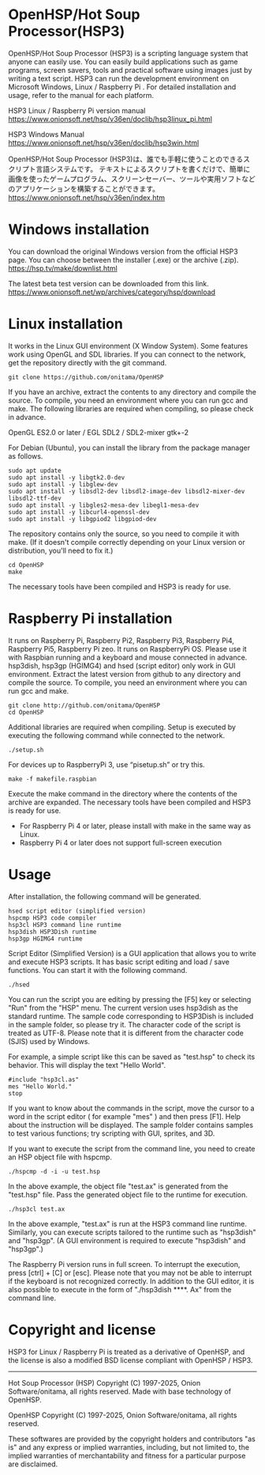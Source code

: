 # OpenHSP/Hot Soup Processor(HSP3)

OpenHSP/Hot Soup Processor (HSP3) is a scripting language system that anyone can easily use. You can easily build applications such as game programs, screen savers, tools and practical software using images just by writing a text script.
HSP3 can run the development environment on Microsoft Windows, Linux / Raspberry Pi . For detailed installation and usage, refer to the manual for each platform.

HSP3 Linux / Raspberry Pi version manual
https://www.onionsoft.net/hsp/v36en/doclib/hsp3linux_pi.html

HSP3 Windows Manual
https://www.onionsoft.net/hsp/v36en/doclib/hsp3win.html

OpenHSP/Hot Soup Processor  (HSP3)は、誰でも手軽に使うことのできるスクリプト言語システムです。 テキストによるスクリプトを書くだけで、簡単に画像を使ったゲームプログラム、スクリーンセーバー、ツールや実用ソフトなどのアプリケーションを構築することができます。
https://www.onionsoft.net/hsp/v36en/index.htm


# Windows installation

You can download the original Windows version from the official HSP3 page.
You can choose between the installer (.exe) or the archive (.zip).
https://hsp.tv/make/downlist.html

The latest beta test version can be downloaded from this link.
https://www.onionsoft.net/wp/archives/category/hsp/download


# Linux installation

It works in the Linux GUI environment (X Window System). Some features work using OpenGL and SDL libraries. If you can connect to the network, get the repository directly with the git command.

	git clone https://github.com/onitama/OpenHSP

If you have an archive, extract the contents to any directory and compile the source. To compile, you need an environment where you can run gcc and make. The following libraries are required when compiling, so please check in advance.

OpenGL ES2.0 or later / EGL
	SDL2 / SDL2-mixer
	gtk+-2

For Debian (Ubuntu), you can install the library from the package manager as follows.

	sudo apt update
	sudo apt install -y libgtk2.0-dev
	sudo apt install -y libglew-dev
	sudo apt install -y libsdl2-dev libsdl2-image-dev libsdl2-mixer-dev libsdl2-ttf-dev
	sudo apt install -y libgles2-mesa-dev libegl1-mesa-dev
	sudo apt install -y libcurl4-openssl-dev
	sudo apt install -y libgpiod2 libgpiod-dev

The repository contains only the source, so you need to compile it with make. (If it doesn't compile correctly depending on your Linux version or distribution, you'll need to fix it.)

	cd OpenHSP
	make

The necessary tools have been compiled and HSP3 is ready for use.


# Raspberry Pi installation

It runs on Raspberry Pi, Raspberry Pi2, Raspberry Pi3, Raspberry Pi4, Raspberry Pi5, Raspberry Pi zeo.
It runs on RaspberryPi OS.
Please use it with Raspbian running and a keyboard and mouse connected in advance.
hsp3dish, hsp3gp (HGIMG4) and hsed (script editor) only work in GUI environment.
Extract the latest version from github to any directory and compile the source. To compile, you need an environment where you can run gcc and make.

	git clone http://github.com/onitama/OpenHSP
	cd OpenHSP

Additional libraries are required when compiling. Setup is executed by executing the following command while connected to the network.

	./setup.sh

For devices up to RaspberryPi 3, use “pisetup.sh” or try this.

	make -f makefile.raspbian

Execute the make command in the directory where the contents of the archive are expanded. The necessary tools have been compiled and HSP3 is ready for use.
* For Raspberry Pi 4 or later, please install with make in the same way as Linux.
* Raspberry Pi 4 or later does not support full-screen execution


# Usage

After installation, the following command will be generated.

	hsed script editor (simplified version)
	hspcmp HSP3 code compiler
	hsp3cl HSP3 command line runtime
	hsp3dish HSP3Dish runtime
	hsp3gp HGIMG4 runtime

Script Editor (Simplified Version) is a GUI application that allows you to write and execute HSP3 scripts. It has basic script editing and load / save functions. You can start it with the following command.

	./hsed

You can run the script you are editing by pressing the [F5] key or selecting "Run" from the "HSP" menu. The current version uses hsp3dish as the standard runtime. The sample code corresponding to HSP3Dish is included in the sample folder, so please try it. The character code of the script is treated as UTF-8. Please note that it is different from the character code (SJIS) used by Windows.

For example, a simple script like this can be saved as "test.hsp" to check its behavior. This will display the text "Hello World".

	#include "hsp3cl.as"
	mes "Hello World."
	stop

If you want to know about the commands in the script, move the cursor to a word in the script editor ( for example "mes" ) and then press [F1]. Help about the instruction will be displayed.
The sample folder contains samples to test various functions; try scripting with GUI, sprites, and 3D.

If you want to execute the script from the command line, you need to create an HSP object file with hspcmp.

	./hspcmp -d -i -u test.hsp

In the above example, the object file "test.ax" is generated from the "test.hsp" file. Pass the generated object file to the runtime for execution.

	./hsp3cl test.ax

In the above example, "test.ax" is run at the HSP3 command line runtime. Similarly, you can execute scripts tailored to the runtime such as "hsp3dish" and "hsp3gp". (A GUI environment is required to execute "hsp3dish" and "hsp3gp".)

The Raspberry Pi version runs in full screen. To interrupt the execution, press [ctrl] + [C] or [esc]. Please note that you may not be able to interrupt if the keyboard is not recognized correctly. In addition to the GUI editor, it is also possible to execute in the form of "./hsp3dish ****. Ax" from the command line.


# Copyright and license

HSP3 for Linux / Raspberry Pi is treated as a derivative of OpenHSP, and the license is also a modified BSD license compliant with OpenHSP / HSP3.

-------------------------------------------------------------------------------
Hot Soup Processor (HSP)
Copyright (C) 1997-2025, Onion Software/onitama, all rights reserved.
Made with base technology of OpenHSP.

OpenHSP
Copyright (C) 1997-2025, Onion Software/onitama, all rights reserved.

These softwares are provided by the copyright holders and contributors "as is" and
any express or implied warranties, including, but not limited to, the implied
warranties of merchantability and fitness for a particular purpose are disclaimed.

